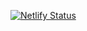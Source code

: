 [![Netlify Status](https://api.netlify.com/api/v1/badges/c4ac42ba-76f4-4a78-b9d2-37cd6b3bafec/deploy-status)](https://app.netlify.com/sites/s1dhk/deploys)
